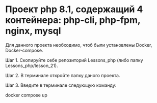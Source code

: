 # Проект php 8.1, содержащий 4 контейнера: php-cli, php-fpm, nginx, mysql

Для данного проекта необходимо, чтоб были установлены Docker, Docker-compose.

Шаг 1. Скопируйте себе репозиторий Lessons_php (либо папку Lessons_php/lesson_21).  

Шаг 2. В терминале откройте папку даного проекта.  

Шаг 3. Введите в терминале следующую команду:  

docker compose up  

